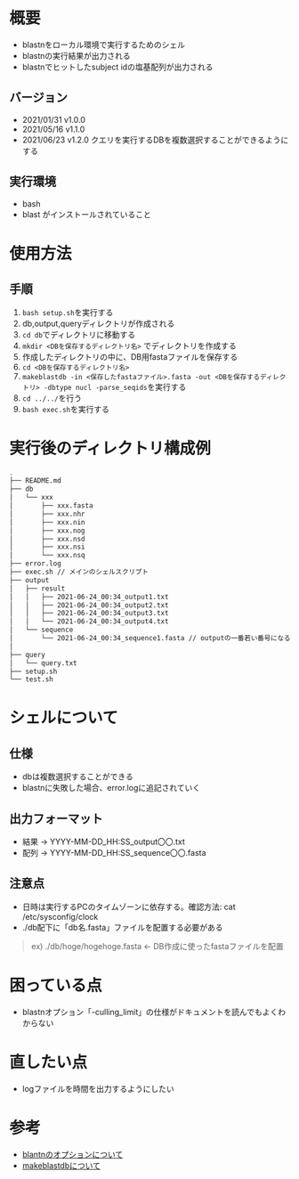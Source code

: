 # 概要
- blastnをローカル環境で実行するためのシェル
 - blastnの実行結果が出力される
 - blastnでヒットしたsubject idの塩基配列が出力される

## バージョン
- 2021/01/31 v1.0.0
- 2021/05/16 v1.1.0
- 2021/06/23 v1.2.0 クエリを実行するDBを複数選択することができるようにする

## 実行環境
- bash
- blast
がインストールされていること

# 使用方法
## 手順
1. `bash setup.sh`を実行する
1. db,output,queryディレクトリが作成される
1. `cd db`でディレクトリに移動する
1. `mkdir <DBを保存するディレクトリ名>` でディレクトリを作成する
1. 作成したディレクトリの中に、DB用fastaファイルを保存する
1. `cd <DBを保存するディレクトリ名>`
1. `makeblastdb -in <保存したfastaファイル>.fasta -out <DBを保存するディレクトリ> -dbtype nucl -parse_seqids`を実行する
1. `cd ../../`を行う
1. `bash exec.sh`を実行する

# 実行後のディレクトリ構成例
```bash
.
├── README.md
├── db
│   └── xxx
│       ├── xxx.fasta
│       ├── xxx.nhr
│       ├── xxx.nin
│       ├── xxx.nog
│       ├── xxx.nsd
│       ├── xxx.nsi
│       └── xxx.nsq
├── error.log
├── exec.sh // メインのシェルスクリプト
├── output
│   ├── result
│   │   ├── 2021-06-24_00:34_output1.txt
│   │   ├── 2021-06-24_00:34_output2.txt
│   │   ├── 2021-06-24_00:34_output3.txt
│   │   └── 2021-06-24_00:34_output4.txt
│   └── sequence
│       └── 2021-06-24_00:34_sequence1.fasta // outputの一番若い番号になる
│       
├── query
│   └── query.txt
├── setup.sh
└── test.sh

```

# シェルについて
## 仕様
- dbは複数選択することができる
- blastnに失敗した場合、error.logに追記されていく

## 出力フォーマット
- 結果 -> YYYY-MM-DD_HH:SS_output〇〇.txt
- 配列 -> YYYY-MM-DD_HH:SS_sequence〇〇.fasta

## 注意点
- 日時は実行するPCのタイムゾーンに依存する。確認方法: cat /etc/sysconfig/clock
- ./db配下に「db名.fasta」ファイルを配置する必要がある
> ex) ./db/hoge/hogehoge.fasta ← DB作成に使ったfastaファイルを配置

# 困っている点
- blastnオプション「-culling_limit」の仕様がドキュメントを読んでもよくわからない

# 直したい点
- logファイルを時間を出力するようにしたい

# 参考
- [blantnのオプションについて](https://www.ncbi.nlm.nih.gov/books/NBK279684/)
- [makeblastdbについて](https://bi.biopapyrus.jp/seq/blast/makeblastdb.html)
